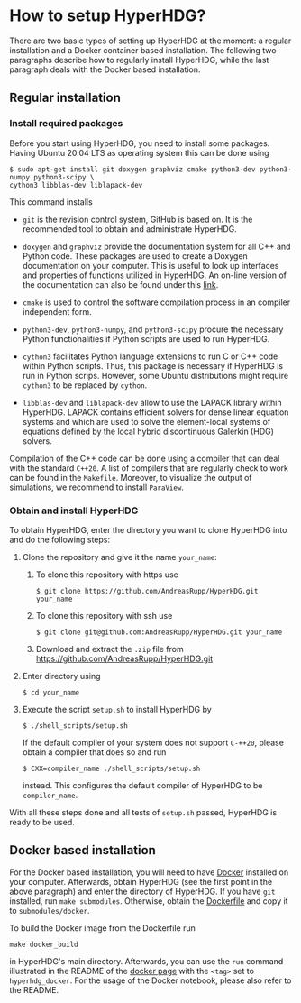 # How to setup HyperHDG?

There are two basic types of setting up HyperHDG at the moment: a regular installation and a Docker
container based installation. The following two paragraphs describe how to regularly install
HyperHDG, while the last paragraph deals with the Docker based installation.


## Regular installation

### Install required packages

Before you start using HyperHDG, you need to install some packages. Having Ubuntu 20.04 LTS as
operating system this can be done using

    $ sudo apt-get install git doxygen graphviz cmake python3-dev python3-numpy python3-scipy \
    cython3 libblas-dev liblapack-dev


This command installs

- `git` is the revision control system, GitHub is based on. It is the recommended tool to obtain and
administrate HyperHDG.

- `doxygen` and `graphviz` provide the documentation system for all C++ and Python code. These
packages are used to create a Doxygen documentation on your computer. This is useful to look up 
interfaces and properties of functions utilized in HyperHDG. An on-line version of the documentation
can also be found under this [link](https://hyperhdg.github.io/auto_pages/doxygen).

- `cmake` is used to control the software compilation process in an compiler independent form.

- `python3-dev`, `python3-numpy`, and `python3-scipy` procure the necessary Python functionalities
if Python scripts are used to run HyperHDG.

- `cython3` facilitates Python language extensions to run C or C++ code within Python scripts. Thus,
this package is necessary if HyperHDG is run in Python scrips. However, some Ubuntu distributions
might require `cython3` to be replaced by `cython`.

- `libblas-dev` and `liblapack-dev` allow to use the LAPACK library within HyperHDG. LAPACK contains
efficient solvers for dense linear equation systems and which are used to solve the element-local
systems of equations defined by the local hybrid discontinuous Galerkin (HDG) solvers.


Compilation of the C++ code can be done using a compiler that can deal with the standard `C++20`. A
list of compilers that are regularly check to work can be found in the `Makefile`. Moreover, to
visualize the output of simulations, we recommend to install `ParaView`.


### Obtain and install HyperHDG

To obtain HyperHDG, enter the directory you want to clone HyperHDG into and do the following steps:

1. Clone the repository and give it the name `your_name`:

   1. To clone this repository with https use

          $ git clone https://github.com/AndreasRupp/HyperHDG.git your_name

   2. To clone this repository with ssh use

          $ git clone git@github.com:AndreasRupp/HyperHDG.git your_name

   3. Download and extract the `.zip` file from https://github.com/AndreasRupp/HyperHDG.git

2. Enter directory using

       $ cd your_name

3. Execute the script `setup.sh` to install HyperHDG by

       $ ./shell_scripts/setup.sh

   If the default compiler of your system does not support `C-++20`, please obtain a compiler that
   does so and run

       $ CXX=compiler_name ./shell_scripts/setup.sh

   instead. This configures the default compiler of HyperHDG to be `compiler_name`.


With all these steps done and all tests of `setup.sh` passed, HyperHDG is ready to be used.



## Docker based installation

For the Docker based installation, you will need to have [Docker](https://www.docker.com/) installed
on your computer. Afterwards, obtain HyperHDG (see the first point in the above paragraph) and enter
the directory of HyperHDG. If you have `git` installed, run `make submodules`. Otherwise, obtain the
[Dockerfile](https://github.com/HyperHDG/docker) and copy it to `submodules/docker`.

To build the Docker image from the Dockerfile run

    make docker_build

in HyperHDG's main directory. Afterwards, you can use the `run` command illustrated in the README of
the [docker page](https://github.com/HyperHDG/docker) with the `<tag>` set to `hyperhdg_docker`. For
the usage of the Docker notebook, please also refer to the README.
